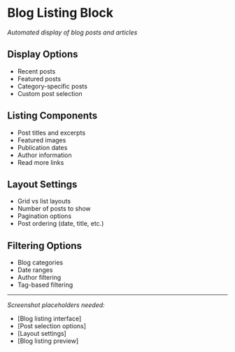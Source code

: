 # Blog Listing Block

*Automated display of blog posts and articles*

## Display Options
- Recent posts
- Featured posts
- Category-specific posts
- Custom post selection

## Listing Components
- Post titles and excerpts
- Featured images
- Publication dates
- Author information
- Read more links

## Layout Settings
- Grid vs list layouts
- Number of posts to show
- Pagination options
- Post ordering (date, title, etc.)

## Filtering Options
- Blog categories
- Date ranges
- Author filtering
- Tag-based filtering

---

*Screenshot placeholders needed:*
- [Blog listing interface]
- [Post selection options]
- [Layout settings]
- [Blog listing preview]